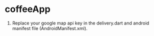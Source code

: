 # coffeeApp

1. Replace your google map api key in the delivery.dart and android manifest file (AndroidManifest.xml).
